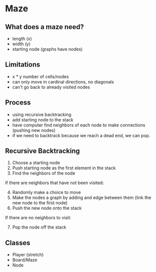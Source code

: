 # Maze

## What does a maze need?

- length (x)
- width (y)
- starting node (graphs have nodes)

## Limitations

- x \* y number of cells/nodes
- can only move in cardinal directions, no diagonals
- can't go back to already visited nodes

## Process

- using recursive backtracking
- add starting node to the stack
- have computer find neighbors of each node to make connections (pushing new nodes)
- if we need to backtrack because we reach a dead end, we can pop.

## Recursive Backtracking

1. Choose a starting node
2. Push starting node as the first element in the stack
3. Find the neighbors of the node

If there are neighbors that have not been visited:

4. Randomly make a choice to move
5. Make the nodes a graph by adding and edge between them (link the new node to the first node)
6. Push the new node onto the stack

If there are no neighbors to visit:

7. Pop the node off the stack

## Classes

- Player (stretch)
- Board/Maze
- Node
